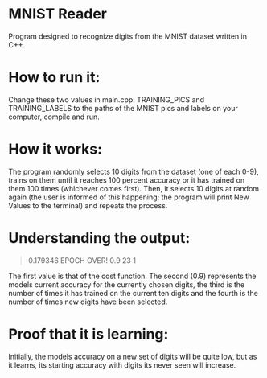 # MNIST Reader

Program designed to recognize digits from the MNIST dataset written in C++.

# How to run it:

Change these two values in main.cpp: TRAINING_PICS and TRAINING_LABELS to the paths of the MNIST pics and labels on your computer, compile and run.

# How it works:

The program randomly selects 10 digits from the dataset (one of each 0-9), trains on them until it reaches 100 percent accuracy or it has trained on them 100 times (whichever comes first). Then, it selects 10 digits at random again (the user is informed of this happening; the program will print New Values to the terminal) and repeats the process.

# Understanding the output:

> 0.179346 EPOCH OVER!   0.9 23 1

The first value is that of the cost function. The second (0.9) represents the models current accuracy for the currently chosen digits, the third is the number of times it has trained on the current ten digits and the fourth is the number of times new digits have been selected.

# Proof that it is learning:

Initially, the models accuracy on a new set of digits will be quite low, but as it learns, its starting accuracy with digits its never seen will increase. 
